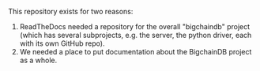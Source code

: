 This repository exists for two reasons:

1. ReadTheDocs needed a repository for the overall "bigchaindb" project (which has several subprojects, e.g. the server, the python driver, each with its own GitHub repo).
2. We needed a place to put documentation about the BigchainDB project as a whole.
